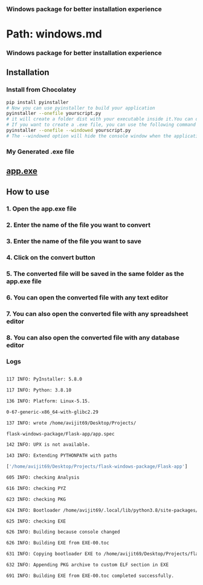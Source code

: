 ### Windows package for better installation experience

# Path: windows.md
### Windows package for better installation experience

## Installation

### Install from Chocolatey

```bash 
pip install pyinstaller
# Now you can use pyinstaller to build your application
pyinstaller --onefile yourscript.py
# it will create a folder dist with your executable inside it.You can distribute this executable file to your Windows users, and they can run it without needing to install any dependencies or set up a Python environment
# If you want to create a .exe file, you can use the following command
pyinstaller --onefile --windowed yourscript.py
# The --windowed option will hide the console window when the application is running
```

### My Generated .exe file 

 ## [app.exe](/Flask-app/dist/app)


## How to use

### 1. Open the app.exe file

### 2. Enter the name of the file you want to convert

### 3. Enter the name of the file you want to save

### 4. Click on the convert button

### 5. The converted file will be saved in the same folder as the app.exe file

### 6. You can open the converted file with any text editor

### 7. You can also open the converted file with any spreadsheet editor

### 8. You can also open the converted file with any database editor

### Logs
    
```bash

117 INFO: PyInstaller: 5.8.0

117 INFO: Python: 3.8.10

136 INFO: Platform: Linux-5.15.

0-67-generic-x86_64-with-glibc2.29

137 INFO: wrote /home/avijit69/Desktop/Projects/

flask-windows-package/Flask-app/app.spec

142 INFO: UPX is not available.

143 INFO: Extending PYTHONPATH with paths

['/home/avijit69/Desktop/Projects/flask-windows-package/Flask-app']

605 INFO: checking Analysis

616 INFO: checking PYZ

623 INFO: checking PKG

624 INFO: Bootloader /home/avijit69/.local/lib/python3.8/site-packages/PyInstaller/bootloader/Linux-64bit-intel/run

625 INFO: checking EXE

626 INFO: Building because console changed

626 INFO: Building EXE from EXE-00.toc

631 INFO: Copying bootloader EXE to /home/avijit69/Desktop/Projects/flask-windows-package/Flask-app/dist/app

632 INFO: Appending PKG archive to custom ELF section in EXE

691 INFO: Building EXE from EXE-00.toc completed successfully.

```

              